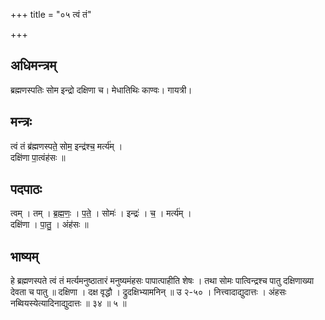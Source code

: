 +++
title = "०५ त्वं तं"

+++
## अधिमन्त्रम्
ब्रह्मणस्पतिः सोम इन्द्रो दक्षिणा च। मेधातिथिः काण्वः। गायत्री।

## मन्त्रः
त्वं तं ब्र॑ह्मणस्पते॒ सोम॒ इन्द्र॑श्च॒ मर्त्य॑म् ।  
दक्षि॑णा पा॒त्वंह॑सः ॥

## पदपाठः
त्वम् । तम् । ब्र॒ह्म॒णः॒ । प॒ते॒ । सोमः॑ । इन्द्रः॑ । च॒ । मर्त्य॑म् ।  
दक्षि॑णा । पा॒तु॒ । अंह॑सः ॥

## भाष्यम्
हे ब्रह्मणस्पते त्वं तं मर्त्यमनुष्ठातारं मनुष्यमंहसः पापात्पाहीति शेषः । तथा सोमः पात्विन्द्रश्च पातु दक्षिणाख्या देवता च पातु ॥ दक्षिणा । दक्ष वृद्धौ । द्रुदक्षिभ्यामनिन् ॥ उ २-५० । नित्त्वादाद्युदात्तः । अंहसः नब्वियस्येत्यादिनाद्युदात्तः ॥ ३४ ॥ ५ ॥